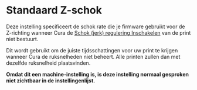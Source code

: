 Standaard Z-schok
====
Deze instelling specificeert de schok rate die je firmware gebruikt voor de Z-richting wanneer Cura de [Schok (jerk) regulering Inschakelen](../speed/jerk_enabled.md) van de print niet bestuurt.

Dit wordt gebruikt om de juiste tijdsschattingen voor uw print te krijgen wanneer Cura de ruksnelheden niet beheert. Alle printen zullen dan met dezelfde ruksnelheid plaatsvinden.

**Omdat dit een machine-instelling is, is deze instelling normaal gesproken niet zichtbaar in de instellingenlijst.**